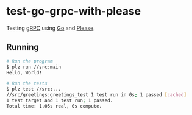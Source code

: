 # test-go-grpc-with-please

Testing [gRPC](https://grpc.io/) using [Go](https://golang.org/) and [Please](https://please.build).

## Running

```bash
# Run the program
$ plz run //src:main
Hello, World!

# Run the tests
$ plz test //src:...
//src/greetings:greetings_test 1 test run in 0s; 1 passed [cached]
1 test target and 1 test run; 1 passed.
Total time: 1.05s real, 0s compute.
```
